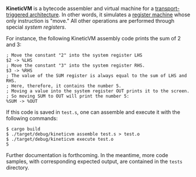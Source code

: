 **KineticVM** is a bytecode assembler and virtual machine for a [transport-triggered architecture](https://en.wikipedia.org/wiki/Transport_triggered_architecture). In other words, it simulates a [register machine](https://en.wikipedia.org/wiki/Register_machine) whose only instruction is "move." All other operations are performed through special *system registers*.

For instance, the following KineticVM assembly code prints the sum of 2 and 3:
```
; Move the constant "2" into the system register LHS
$2 -> %LHS
; Move the constant "3" into the system register RHS.
$3 -> %RHS
; The value of the SUM register is always equal to the sum of LHS and RHS.
; Here, therefore, it contains the number 5. 
; Moving a value into the system register OUT prints it to the screen.
; So moving SUM to OUT will print the number 5:
%SUM -> %OUT
```

If this code is saved in `test.s`, one can assemble and execute it with the following commands:
```
$ cargo build
$ ./target/debug/kineticvm assemble test.s > test.o
$ ./target/debug/kineticvm execute test.o
5
```

Further documentation is forthcoming. In the meantime, more code samples, with corresponding expected output, are contained in the `tests` directory.